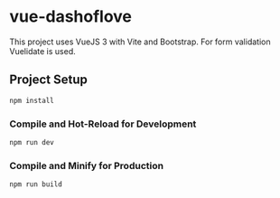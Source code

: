 # vue-dashoflove

This project uses VueJS 3 with Vite and Bootstrap. For form validation Vuelidate is used.

## Project Setup

```sh
npm install
```

### Compile and Hot-Reload for Development

```sh
npm run dev
```

### Compile and Minify for Production

```sh
npm run build
```
